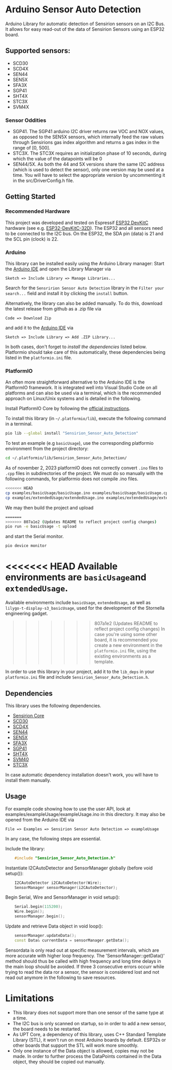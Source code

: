 # Arduino Sensor Auto Detection

Arduino Library for automatic detection of Sensirion sensors on an I2C Bus. It allows for easy read-out of the data of Sensirion Sensors using an ESP32 board.

## Supported sensors:

- SCD30
- SCD4X
- SEN44
- SEN5X
- SFA3X
- SGP41
- SHT4X
- STC3X
- SVM4X

### Sensor Oddities
- SGP41. The SGP41 arduino I2C driver returns raw VOC and NOX values, as opposed to the SEN5X sensors, which internally feed the raw values through Sensirions gas index algorithm and returns a gas index in the range of [0, 500].
- STC3X. The STC3X requires an initialization phase of 10 seconds, during which the value of the datapoints will be 0
- SEN44/5X. As both the 44 and 5X versions share the same I2C address (which is used to detect the sensor), only one version may be used at a time. You will have to select the appropriate version by uncommenting it in the src/DriverConfig.h file.

## Getting Started

### Recommended Hardware

This project was developed and tested on Espressif [ESP32 DevKitC](https://www.espressif.com/en/products/devkits/esp32-devkitc) hardware (see e.g. [ESP32-DevKitC-32D](https://www.digikey.com/en/products/detail/espressif-systems/ESP32-DEVKITC-32D/9356990)).
The ESP32 and all sensors need to be connected to the I2C bus. On the ESP32, the SDA pin (data) is 21 and the SCL pin (clock) is 22.

### Arduino

This library can be installed easily using the Arduino Library manager:
Start the [Arduino IDE](http://www.arduino.cc/en/main/software) and open the Library Manager via

    Sketch => Include Library => Manage Libraries...

Search for the `Sensririon Sensor Auto Detection` library in the `Filter your search...` field and install it by clicking the `install` button.

Alternatively, the library can also be added manually. To do this, download the latest release from github as a .zip file via

    Code => Download Zip

and add it to the [Arduino IDE](http://www.arduino.cc/en/main/software) via

    Sketch => Include Library => Add .ZIP Library...

In both cases, don't forget to _install the dependencies_ listed below. Platformio should take care of this automatically, these dependencies being listed in the `platformio.ini` file.

### PlatformIO
An often more straightforward alternative to the Arduino IDE is the PlatformIO framework. It is integrated well into Visual Studio Code on all platforms and can also be used via a terminal, which is the recommended approach on Linux/Unix systems and is detailed in the following.

Install PlatformIO Core by following the [official instructions](https://docs.platformio.org/en/latest/core/installation/methods/index.html).

To install this library (in `~/.platformio/lib`), execute the following command in a terminal.
```bash
pio lib --global install "Sensirion_Sensor_Auto_Detection"
```
To test an example (e.g `basicUsage`), use the corresponding platformio environment from the project directory:
```bash
cd ~/.platformio/lib/Sensirion_Sensor_Auto_Detection/
```
As of november 2, 2023 platformIO does not correctly convert `.ino` files to `.cpp` files in subdirectories of the project. We must do so manually with the following commands, 
for platformio does not compile .ino files.
```bash
<<<<<<< HEAD
cp examples/basicUsage/basicUsage.ino examples/basicUsage/basicUsage.cpp
cp examples/extendedUsage/extendedUsage.ino examples/extendedUsage/extendedUsage.cpp
```
We may then build the project and upload
```bash
=======
>>>>>>> 807a1e2 (Updates README to reflect project config changes)
pio run -e basicUsage -t upload
```
and start the Serial monitor.
```bash
pio device monitor
```
<<<<<<< HEAD
Available environments are `basicUsage`and `extendedUsage`.
=======
Available environments include `basicUsage`, `extendedUsage`, as well as `lilygo-t-display-s3_basicUsage`, used for the development of the Stornella engineering gadget. 
>>>>>>> 807a1e2 (Updates README to reflect project config changes)
In case you're using some other board, it is recommended you create a new environment in the `platformio.ini` file, using the existing environments as a template.

In order to use this library in your project, add it to the `lib_deps` in your `platformio.ini` file and include `Sensirion_Sensor_Auto_Detection.h`.

## Dependencies

This library uses the following dependencies.

* [Sensirion Core](https://github.com/Sensirion/arduino-core)
* [SCD30](https://github.com/Sensirion/arduino-i2c-scd30)
* [SCD4X](https://github.com/Sensirion/arduino-i2c-scd4x)
* [SEN44](https://github.com/Sensirion/arduino-i2c-sen44)
* [SEN5X](https://github.com/Sensirion/arduino-i2c-sen5x)
* [SFA3X](https://github.com/Sensirion/arduino-i2c-sfa3x)
* [SGP41](https://github.com/Sensirion/arduino-i2c-sgp41)
* [SHT4X](https://github.com/Sensirion/arduino-i2c-sht4x)
* [SVM40](https://github.com/Sensirion/arduino-i2c-svm40)
* [STC3X](https://github.com/Sensirion/arduino-i2c-stc3x)

In case automatic dependency installation doesn't work, you will have to install them manually.

## Usage

For example code showing how to use the user API, look at examples/exampleUsage/exampleUsage.ino in this directory. It may also be opened from the Arduino IDE via

    File => Examples => Sensirion Sensor Auto Detection => exampleUsage

In any case, the following steps are essential.

Include the library:
```cpp
    #include "Sensirion_Sensor_Auto_Detection.h"
```
Instantiate I2CAutoDetector and SensorManager globally (before void setup()):

```cpp
    I2CAutoDetector i2CAutoDetector(Wire);
    SensorManager sensorManager(i2CAutoDetector);
```
Begin Serial, Wire and SensorManager in void setup():

```cpp
    Serial.begin(115200);
    Wire.begin();
    sensorManager.begin();
```
Update and retrieve Data object in void loop():
```cpp
    sensorManager.updateData();
    const Data& currentData = sensorManager.getData();
```
Sensordata is only read out at specific measurement intervals, which are more accurate with higher loop frequency. The 'SensorManager::getData()' method should thus be called with high frequency and long time delays in the main loop should be avoided. If three 3 consecutive errors occurr while trying to read the data ror a sensor, the sensor is considered lost and not read out anymore in the following to save resources.

# Limitations

- This library does not support more than one sensor of the same type at a time.
- The I2C bus is only scanned on startup, so in order to add a new sensor, the board needs to be restarted.
- As UPT Core, a dependency of this library, uses C++ Standard Template Library (STL), it won't run on most Arduino boards by default. ESP32s or other boards that support the STL will work more smoothly.
- Only one instance of the Data object is allowed, copies may not be made. In order to further process the DataPoints contained in the Data object, they should be copied out manually.
